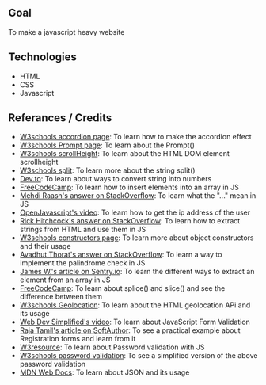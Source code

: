## Goal

To make a javascript heavy website

## Technologies

-  HTML
-  CSS
-  Javascript

## Referances / Credits

-  [W3schools accordion page](https://www.w3schools.com/howto/howto_js_accordion.asp): To learn how to make the accordion effect
-  [W3schools Prompt page](https://www.w3schools.com/jsref/met_win_prompt.asp#gsc.tab=0): To learn about the Prompt()
-  [W3schools scrollHeight](https://www.w3schools.com/jsref/prop_element_scrollheight.asp): To learn about the HTML DOM element scrollheight
-  [W3schools split](https://www.w3schools.com/jsref/jsref_split.asp): To learn more about the string split()
-  [Dev.to](https://dev.to/sanchithasr/7-ways-to-convert-a-string-to-number-in-javascript-4l): To learn about ways to convert string into numbers
-  [FreeCodeCamp](https://www.freecodecamp.org/news/how-to-insert-an-element-into-an-array-in-javascript/): To learn how to insert elements into an array in JS
-  [Mehdi Raash's answer on StackOverflow](https://stackoverflow.com/questions/31048953/what-are-these-three-dots-in-react-doing): To learn what the "..." mean in JS
-  [OpenJavascript's video](https://www.youtube.com/watch?v=dqEDCW0XbhI): To learn how to get the ip address of the user
-  [Rick Hitchcock's answer on StackOverflow](https://stackoverflow.com/questions/28899298/extract-the-text-out-of-html-string-using-javascript): To learn how to extract strings from HTML and use them in JS
-  [W3schools constructors page](https://www.w3schools.com/js/js_object_constructors.asp): To learn more about object constructors and their usage
-  [Avadhut Thorat's answer on StackOverflow](https://stackoverflow.com/questions/51567811/recursive-palindrome-check-with-javascript): To learn a way to implement the palindrome check in JS
-  [James W.'s article on Sentry.io](https://sentry.io/answers/remove-specific-item-from-array/#:~:text=If%20you%20want%20to%20remove,to%20remove%20the%20first%20element.): To learn the different ways to extract an element from an array in JS
-  [FreeCodeCamp](https://www.freecodecamp.org/news/javascript-slice-and-splice-how-to-use-the-slice-and-splice-js-array-methods/#:~:text=Unlike%20the%20slice()%20method,removed%20items%20from%20the%20array.): To learn about splice() and slice() and see the difference between them
-  [W3schools Geolocation](https://www.w3schools.com/html/html5_geolocation.asp): To learn about the HTML geolocation APi and its usage
-  [Web Dev Simplified's video](https://www.youtube.com/watch?v=In0nB0ABaUk): To learn about JavaScript Form Validation
-  [Raja Tamil's article on SoftAuthor](https://softauthor.com/css-flexbox-responsive-registration-form-with-source-code/): To see a practical example about Registration forms and learn from it
-  [W3resource](https://www.w3resource.com/javascript/form/password-validation.php): To learn about Password validation with JS
-  [W3schools password validation](https://www.w3schools.com/howto/howto_js_password_validation.asp): To see a simplified version of the above password validation
-  [MDN Web Docs](https://developer.mozilla.org/en-US/docs/Learn/JavaScript/Objects/JSON): To learn about JSON and its usage